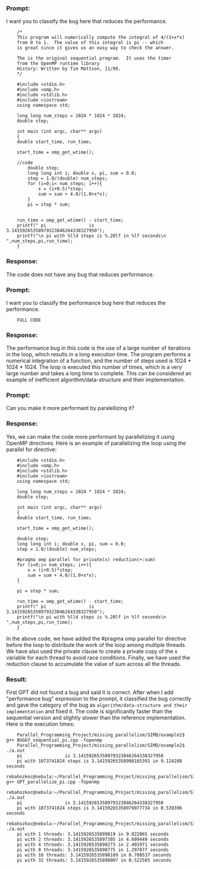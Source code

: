 ### Prompt:

I want you to classify the bug here that reduces the performance.


        /*
        This program will numerically compute the integral of 4/(1+x*x) 
        from 0 to 1.  The value of this integral is pi -- which 
        is great since it gives us an easy way to check the answer.
        
        The is the original sequential program.  It uses the timer
        from the OpenMP runtime library
        History: Written by Tim Mattson, 11/99.
        */

        #include <stdio.h>
        #include <omp.h>
        #include <stdlib.h>
        #include <iostream>
        using namespace std;

        long long num_steps = 1024 * 1024 * 1024;
        double step;

        int main (int argc, char** argv)
        {
        double start_time, run_time;

        start_time = omp_get_wtime();

        //code 
            double step;
            long long int i; double x, pi, sum = 0.0;
            step = 1.0/(double) num_steps;
            for (i=0;i< num_steps; i++){
                x = (i+0.5)*step;
                sum = sum + 4.0/(1.0+x*x);
            }
            pi = step * sum;
            
            
        run_time = omp_get_wtime() - start_time;
        printf(" pi                is 3.14159265358979323846264338327950");
        printf("\n pi with %lld steps is %.20lf in %lf seconds\n ",num_steps,pi,run_time);
        }	  

### Response:

The code does not have any bug that reduces performance.

### Prompt:

I want you to classify the performance bug here that reduces the performance.

        FULL CODE

### Response:

The performance bug in this code is the use of a large number of iterations in the loop, which results in a long execution time. The program performs a numerical integration of a function, and the number of steps used is 1024 * 1024 * 1024. The loop is executed this number of times, which is a very large number and takes a long time to complete. This can be considered an example of inefficient algorithm/data-structure and their implementation.


### Prompt:

Can you make it more performant by paralellizing it?

### Response:

Yes, we can make the code more performant by parallelizing it using OpenMP directives. Here is an example of parallelizing the loop using the parallel for directive:

        #include <stdio.h>
        #include <omp.h>
        #include <stdlib.h>
        #include <iostream>
        using namespace std;

        long long num_steps = 1024 * 1024 * 1024;
        double step;

        int main (int argc, char** argv)
        {
        double start_time, run_time;

        start_time = omp_get_wtime();

        double step;
        long long int i; double x, pi, sum = 0.0;
        step = 1.0/(double) num_steps;

        #pragma omp parallel for private(x) reduction(+:sum)
        for (i=0;i< num_steps; i++){
            x = (i+0.5)*step;
            sum = sum + 4.0/(1.0+x*x);
        }

        pi = step * sum;

        run_time = omp_get_wtime() - start_time;
        printf(" pi                is 3.14159265358979323846264338327950");
        printf("\n pi with %lld steps is %.20lf in %lf seconds\n ",num_steps,pi,run_time);
        }


In the above code, we have added the #pragma omp parallel for directive before the loop to distribute the work of the loop among multiple threads. We have also used the private clause to create a private copy of the x variable for each thread to avoid race conditions. Finally, we have used the reduction clause to accumulate the value of sum across all the threads.

### Result:

First GPT did not found a bug and said it is correct. After when I add "performance bug" expression to the prompt, it classified the bug correctly and gave the category of the bug as `algorithm/data-structure and their implementation` and fixed it. The code is significantly faster than the sequential version and slightly slower than the reference implementation. Here is the execution times:

        Parallel_Programming_Project/missing_parallelism/SIMD/example2$ g++ BUGGY_sequential_pi.cpp -fopenmp
        Parallel_Programming_Project/missing_parallelism/SIMD/example2$ ./a.out 
        pi                is 3.14159265358979323846264338327950
        pi with 1073741824 steps is 3.14159265358998185391 in 9.124288 seconds
        rebahozkoc@nebula:~/Parallel_Programming_Project/missing_parallelism/SIMD/example2_pi$ g++ GPT_parallelize_pi.cpp -fopenmp
        rebahozkoc@nebula:~/Parallel_Programming_Project/missing_parallelism/SIMD/example2_pi$ ./a.out 
        pi                is 3.14159265358979323846264338327950
        pi with 1073741824 steps is 3.14159265358979977734 in 0.539396 seconds
        rebahozkoc@nebula:~/Parallel_Programming_Project/missing_parallelism/SIMD/example2_pi$ ./a.out 
        pi with 1 threads: 3.1415926535899819 in 9.022065 seconds
        pi with 2 threads: 3.1415926535897305 in 4.609449 seconds
        pi with 4 threads: 3.1415926535898273 in 2.401971 seconds
        pi with 8 threads: 3.1415926535898775 in 1.297877 seconds
        pi with 16 threads: 3.1415926535898109 in 0.708537 seconds
        pi with 32 threads: 3.1415926535898007 in 0.522585 seconds
